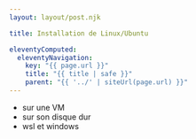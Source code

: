 ```yaml
---
layout: layout/post.njk

title: Installation de Linux/Ubuntu

eleventyComputed:
  eleventyNavigation:
    key: "{{ page.url }}"
    title: "{{ title | safe }}"
    parent: "{{ '../' | siteUrl(page.url) }}"
---
```



* sur une VM
* sur son disque dur
* wsl et windows
